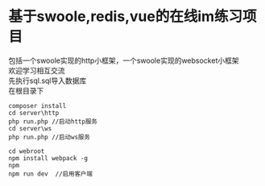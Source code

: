 基于swoole,redis,vue的在线im练习项目  
=== 
包括一个swoole实现的http小框架，一个swoole实现的websocket小框架  
欢迎学习相互交流  
先执行sql.sql导入数据库  
在根目录下
```
composer install
cd server\http 
php run.php //启动http服务
cd server\ws
php run.php //启动ws服务

cd webroot
npm install webpack -g
npm 
npm run dev  //启用客户端
```